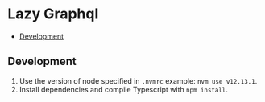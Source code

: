 # Lazy Graphql

- [Development](#Development)

## Development

1. Use the version of node specified in `.nvmrc` example: `nvm use v12.13.1`.
2. Install dependencies and compile Typescript with `npm install`.
